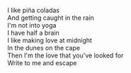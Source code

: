 I like piña coladas<br>
And getting caught in the rain<br>
I'm not into yoga<br>
I have half a brain<br>
I like making love at midnight<br>
In the dunes on the cape<br>
Then I'm the love that you've looked for<br>
Write to me and escape<br>
